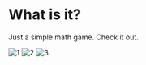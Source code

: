 What is it?
=============

Just a simple math game. Check it out.

![1](http://habrastorage.org/files/abf/749/27f/abf74927fc144f2e98dad18224f0a2e7.JPG "1")
![2](http://habrastorage.org/files/7f1/662/702/7f16627024a0431caff92125d75ea7db.JPG "2")
![3](http://habrastorage.org/files/e97/959/c25/e97959c25b9b466aaf13ccb1ddbf10a9.JPG "3")
